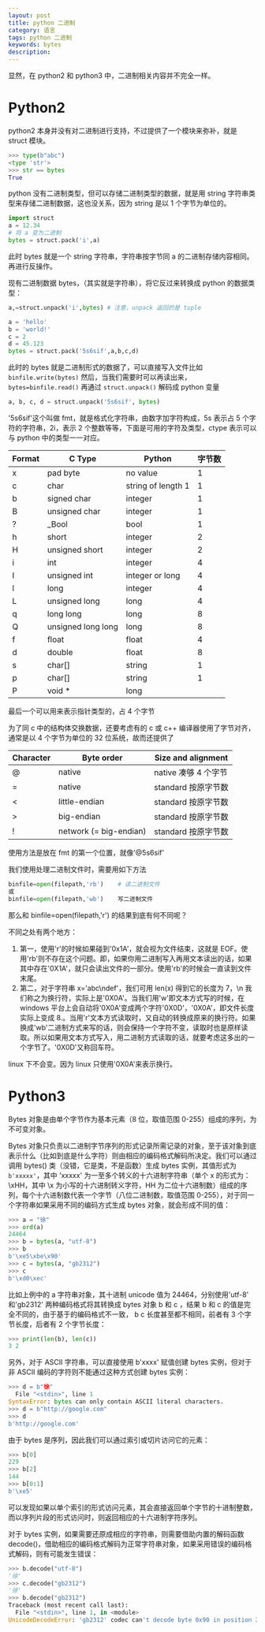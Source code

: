 ```yaml
---
layout: post
title: python 二进制
category: 语言
tags: python 二进制
keywords: bytes
description:
---
```


显然，在 python2 和 python3 中，二进制相关内容并不完全一样。

# Python2

python2 本身并没有对二进制进行支持，不过提供了一个模块来弥补，就是 struct 模块。

```python
>>> type(b"abc")
<type 'str'>
>>> str == bytes
True
```

python 没有二进制类型，但可以存储二进制类型的数据，就是用 string 字符串类型来存储二进制数据，这也没关系，因为 string 是以 1 个字节为单位的。

```python
import struct
a = 12.34
# 将 a 变为二进制
bytes = struct.pack('i',a)
```

此时 bytes 就是一个 string 字符串，字符串按字节同 a 的二进制存储内容相同。再进行反操作。

现有二进制数据 bytes，（其实就是字符串），将它反过来转换成 python 的数据类型：

```python
a,=struct.unpack('i',bytes) # 注意，unpack 返回的是 tuple
```

```python
a = 'hello'
b = 'world!'
c = 2
d = 45.123
bytes = struct.pack('5s6sif',a,b,c,d)
```
此时的 bytes 就是二进制形式的数据了，可以直接写入文件比如 `binfile.write(bytes)`
然后，当我们需要时可以再读出来，`bytes=binfile.read()`
再通过 `struct.unpack()` 解码成 python 变量

```python
a, b, c, d = struct.unpack('5s6sif', bytes)
```

'5s6sif'这个叫做 fmt，就是格式化字符串，由数字加字符构成，5s 表示占 5 个字符的字符串，2i，表示 2 个整数等等，下面是可用的字符及类型，ctype 表示可以与 python 中的类型一一对应。

Format|C Type|Python|字节数
------|----|-----|----
x|pad byte|no value|1
c|char|string of length 1|1
b|signed char|integer|1
B|unsigned char|integer|1
?|_Bool|bool|1
h|short|integer|2
H|unsigned short|integer|2
i|int|integer|4
I|unsigned int|integer or long|4
l|long|integer|4
L|unsigned long|long|4
q|long long	|long|8
Q|unsigned long long|long|8
f|float|float|4
d|double|float|8
s|char[]|string|1
p|char[]|string|1
P|void *|long|

最后一个可以用来表示指针类型的，占 4 个字节

为了同 c 中的结构体交换数据，还要考虑有的 c 或 c++ 编译器使用了字节对齐，通常是以 4 个字节为单位的 32 位系统，故而还提供了

Character|Byte order|Size and alignment
--------|-------|------------------
@|native|native            凑够 4 个字节
=|native|standard        按原字节数
<|little-endian|standard        按原字节数
>|big-endian|standard       按原字节数
!|network (= big-endian)|standard       按原字节数
使用方法是放在 fmt 的第一个位置，就像'@5s6sif'

我们使用处理二进制文件时，需要用如下方法
```python
binfile=open(filepath,'rb')    # 读二进制文件
或
binfile=open(filepath,'wb')    写二进制文件
```
那么和 binfile=open(filepath,'r') 的结果到底有何不同呢？

不同之处有两个地方：

1. 第一，使用'r'的时候如果碰到'0x1A'，就会视为文件结束，这就是 EOF。使用'rb'则不存在这个问题。即，如果你用二进制写入再用文本读出的话，如果其中存在'0X1A'，就只会读出文件的一部分。使用'rb'的时候会一直读到文件末尾。
2. 第二，对于字符串 x='abc\ndef'，我们可用 len(x) 得到它的长度为 7，\n 我们称之为换行符，实际上是'0X0A'。当我们用'w'即文本方式写的时候，在 windows 平台上会自动将'0X0A'变成两个字符'0X0D'，'0X0A'，即文件长度实际上变成 8.。当用'r'文本方式读取时，又自动的转换成原来的换行符。如果换成'wb'二进制方式来写的话，则会保持一个字符不变，读取时也是原样读取。所以如果用文本方式写入，用二进制方式读取的话，就要考虑这多出的一个字节了。'0X0D'又称回车符。

linux 下不会变。因为 linux 只使用'0X0A'来表示换行。

# Python3

Bytes 对象是由单个字节作为基本元素（8 位，取值范围 0-255）组成的序列，为不可变对象。

Bytes 对象只负责以二进制字节序列的形式记录所需记录的对象，至于该对象到底表示什么（比如到底是什么字符）则由相应的编码格式解码所决定。我们可以通过调用 bytes() 类（没错，它是类，不是函数）生成 bytes 实例，其值形式为 `b'xxxxx'`，其中 'xxxxx' 为一至多个转义的十六进制字符串（单个 x 的形式为：\xHH，其中 \x 为小写的十六进制转义字符，HH 为二位十六进制数）组成的序列，每个十六进制数代表一个字节（八位二进制数，取值范围 0-255），对于同一个字符串如果采用不同的编码方式生成 bytes 对象，就会形成不同的值：

```python
>>> a = "徐"
>>> ord(a)
24464
>>> b = bytes(a, "utf-8")
>>> b
b'\xe5\xbe\x90'
>>> c = bytes(a, "gb2312")
>>> c
b'\xd0\xec'
```

比如上例中的 a 字符串对象，其十进制 unicode 值为 24464，分别使用'utf-8' 和'gb2312' 两种编码格式将其转换成 bytes 对象 b 和 c ，结果 b 和 c 的值是完全不同的，由于基于的编码格式不一致， b c 长度甚至都不相同，前者有 3 个字节长度，后者有 2 个字节长度：

```python
>>> print(len(b), len(c))
3 2
```

另外，对于 ASCII 字符串，可以直接使用 b'xxxx' 赋值创建 bytes 实例，但对于非 ASCII 编码的字符则不能通过这种方式创建 bytes 实例：

```python
>>> d = b"徐"
  File "<stdin>", line 1
SyntaxError: bytes can only contain ASCII literal characters.
>>> d = b"http://google.com"
>>> d
b'http://google.com'
```

由于 bytes 是序列，因此我们可以通过索引或切片访问它的元素：

```python
>>> b[0]
229
>>> b[2]
144
>>> b[0:1]
b'\xe5'
```

可以发现如果以单个索引的形式访问元素，其会直接返回单个字节的十进制整数，而以序列片段的形式访问时，则返回相应的十六进制字符序列。

对于 bytes 实例，如果需要还原成相应的字符串，则需要借助内置的解码函数 decode()，借助相应的编码格式解码为正常字符串对象，如果采用错误的编码格式解码，则有可能发生错误：

```python
>>> b.decode("utf-8")
'徐'
>>> c.decode("gb2312")
'徐'
>>> b.decode("gb2312")
Traceback (most recent call last):
  File "<stdin>", line 1, in <module>
UnicodeDecodeError: 'gb2312' codec can't decode byte 0x90 in position 2: incomplete multibyte sequence
```